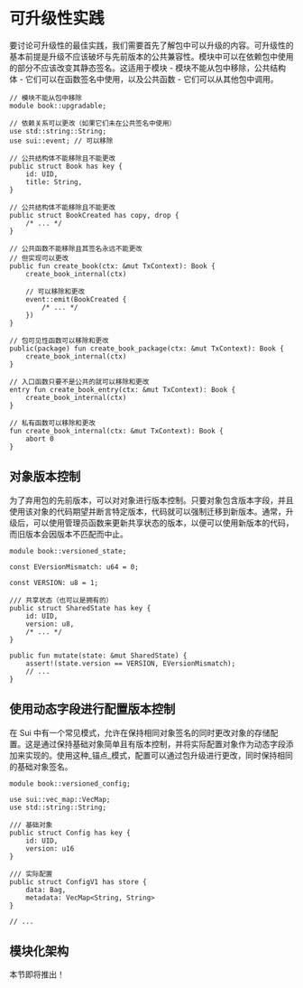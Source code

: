 # 可升级性实践

要讨论可升级性的最佳实践，我们需要首先了解包中可以升级的内容。可升级性的基本前提是升级不应该破坏与先前版本的公共兼容性。模块中可以在依赖包中使用的部分不应该改变其静态签名。这适用于模块 - 模块不能从包中移除，公共结构体 - 它们可以在函数签名中使用，以及公共函数 - 它们可以从其他包中调用。

```move
// 模块不能从包中移除
module book::upgradable;

// 依赖关系可以更改（如果它们未在公共签名中使用）
use std::string::String;
use sui::event; // 可以移除

// 公共结构体不能移除且不能更改
public struct Book has key {
    id: UID,
    title: String,
}

// 公共结构体不能移除且不能更改
public struct BookCreated has copy, drop {
    /* ... */
}

// 公共函数不能移除且其签名永远不能更改
// 但实现可以更改
public fun create_book(ctx: &mut TxContext): Book {
    create_book_internal(ctx)

    // 可以移除和更改
    event::emit(BookCreated {
        /* ... */
    })
}

// 包可见性函数可以移除和更改
public(package) fun create_book_package(ctx: &mut TxContext): Book {
    create_book_internal(ctx)
}

// 入口函数只要不是公共的就可以移除和更改
entry fun create_book_entry(ctx: &mut TxContext): Book {
    create_book_internal(ctx)
}

// 私有函数可以移除和更改
fun create_book_internal(ctx: &mut TxContext): Book {
    abort 0
}
```

<!--
## 使用 entry 和 friend 函数

TODO: 添加关于 entry 和 friend 函数的部分
-->

## 对象版本控制

<!-- 这种实践是基于共享状态的函数版本锁定 -->

为了弃用包的先前版本，可以对对象进行版本控制。只要对象包含版本字段，并且使用该对象的代码期望并断言特定版本，代码就可以强制迁移到新版本。通常，升级后，可以使用管理员函数来更新共享状态的版本，以便可以使用新版本的代码，而旧版本会因版本不匹配而中止。

```move
module book::versioned_state;

const EVersionMismatch: u64 = 0;

const VERSION: u8 = 1;

/// 共享状态（也可以是拥有的）
public struct SharedState has key {
    id: UID,
    version: u8,
    /* ... */
}

public fun mutate(state: &mut SharedState) {
    assert!(state.version == VERSION, EVersionMismatch);
    // ...
}
```

## 使用动态字段进行配置版本控制

<!-- 这种实践是用于对象内容/结构的版本控制 -->

在 Sui 中有一个常见模式，允许在保持相同对象签名的同时更改对象的存储配置。这是通过保持基础对象简单且有版本控制，并将实际配置对象作为动态字段添加来实现的。使用这种_锚点_模式，配置可以通过包升级进行更改，同时保持相同的基础对象签名。

```move
module book::versioned_config;

use sui::vec_map::VecMap;
use std::string::String;

/// 基础对象
public struct Config has key {
    id: UID,
    version: u16
}

/// 实际配置
public struct ConfigV1 has store {
    data: Bag,
    metadata: VecMap<String, String>
}

// ...
```

## 模块化架构

本节即将推出！

<!-- TODO: 为模块化架构添加两种模式：对象能力（SuiFrens）和见证者注册表（SuiNS） -->
